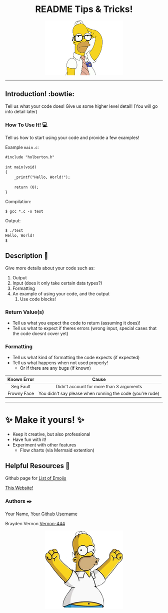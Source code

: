 <h1 align="center">README Tips & Tricks!</h1>
<p align="center">
<img src="https://github.com/Vernon-444/Live_Coding/blob/main/Mastering_Readme/smart_homer.png?raw=true" alt="Smart Lookin' Homer Simpson"
        width="250"
        height="175" />
</p>

---
## Introduction! :bowtie:

Tell us what your code does!
Give us some higher level detail! (You will go into detail later)


### How To Use It! :computer:

Tell us how to start using your code and provide
a few examples!



Example `main.c`:
```
#include "holberton.h"

int main(void)
{
    _printf("Hello, World!");

    return (0);
}
```

Compilation:
```
$ gcc *.c -o test
```

Output:
```
$ ./test
Hello, World!
$
```

## Description :speech_balloon:
Give more details about your code such as:
1. Output
1. Input (does it only take certain data types?)
1. Formatting
1. An example of using your code, and the output
    1. Use code blocks!

### Return Value(s)
* Tell us what you expect the code to return (assuming it does)!
* Tell us what to expect if theres errors (wrong input, special
cases that the code doesnt cover yet)

### Formatting
* Tell us what kind of formatting the code expects (if expected)
* Tell us what happens when not used properly!
    * Or if there are any bugs (if known)

| Known Error | Cause      |
|:-------------:|:--------:|
|Seg Fault    |Didn't account for more than 3 arguments|
|    Frowny Face    | You didn't say please when running the code (you're rude)|

---

# :sparkles: Make it yours! :sparkles:
* Keep it creative, but also professional
* Have fun with it!
* Experiment with other features
    * Flow charts (via Mermaid extention)


## Helpful Resources :book:

Github page for [List of Emojis](https://github.com/markdown-templates/markdown-emojis)

[This Website!](www.markdownlivepreview.com)


### Authors :black_nib:

Your Name, [Your Github Username](github.com)

Brayden Vernon [Vernon-444](github.com/Vernon-444)

<p align="center">
<img src="https://github.com/Vernon-444/Live_Coding/blob/main/Mastering_Readme/celebrating_homer.png?raw=true" alt="Celebrating Homer Simpson"
        width="250"
        height="250" />
</p>

